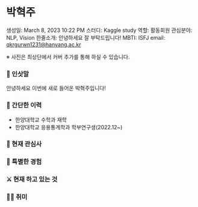 # 박혁주

생성일: March 8, 2023 10:22 PM
스터디: Kaggle study
역할: 활동회원
관심분야: NLP, Vision
한줄소개: 안녕하세요 잘 부탁드립니다!
MBTI: ISFJ
email: qkrgurwn1231@hanyang.ac.kr

※ 사진은 최상단에서 커버 추가를 통해 하실 수 있습니다.

### 👋 인삿말

안녕하세요 이번에 새로 들어온 박혁주입니다!

### 📜 간단한 이력

- 한양대학교 수학과 재학
- 한양대학교 응용통계학과 학부연구생(2022.12~)

### 🤩 현재 관심사

### 👾 특별한 경험

### ⚔️ 현재 하고 있는 것

### 🏄‍♀️ 취미